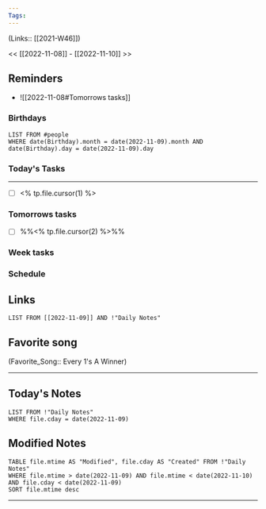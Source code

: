 ```yaml
---
Tags:
---
```

(Links:: [[2021-W46]])

<< [[2022-11-08]] - [[2022-11-10]] >>
## Reminders
- ![[2022-11-08#Tomorrows tasks]]
### Birthdays
```dataview
LIST FROM #people 
WHERE date(Birthday).month = date(2022-11-09).month AND date(Birthday).day = date(2022-11-09).day

```
### Today's Tasks
---
- [ ] <% tp.file.cursor(1) %>



### Tomorrows tasks
- [ ] %%<% tp.file.cursor(2) %>%%
### Week tasks
### Schedule

## Links
```dataview
LIST FROM [[2022-11-09]] AND !"Daily Notes"
```
## Favorite song
(Favorite_Song:: Every 1's A Winner)
___
## Today's Notes
```dataview
LIST FROM !"Daily Notes"
WHERE file.cday = date(2022-11-09)
```
## Modified Notes
```dataview
TABLE file.mtime AS "Modified", file.cday AS "Created" FROM !"Daily Notes" 
WHERE file.mtime > date(2022-11-09) AND file.mtime < date(2022-11-10) AND file.cday < date(2022-11-09)
SORT file.mtime desc
```
___
